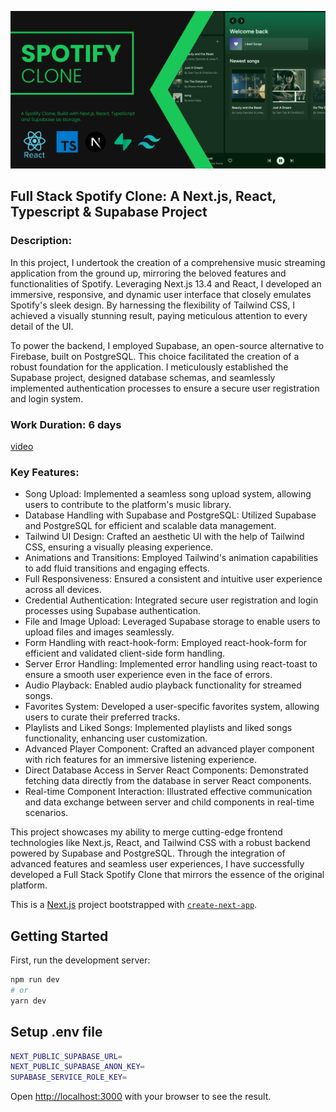 ![spotify_clone.png](spotify_clone.png)


## Full Stack Spotify Clone: A Next.js, React, Typescript & Supabase Project

### Description:
In this project, I undertook the creation of a comprehensive music streaming application from the ground up, mirroring the beloved features and functionalities of Spotify. Leveraging Next.js 13.4 and React, I developed an immersive, responsive, and dynamic user interface that closely emulates Spotify's sleek design. By harnessing the flexibility of Tailwind CSS, I achieved a visually stunning result, paying meticulous attention to every detail of the UI.

To power the backend, I employed Supabase, an open-source alternative to Firebase, built on PostgreSQL. This choice facilitated the creation of a robust foundation for the application. I meticulously established the Supabase project, designed database schemas, and seamlessly implemented authentication processes to ensure a secure user registration and login system.

### Work Duration: 6 days

[video](example.mp4)
### Key Features:

- Song Upload: Implemented a seamless song upload system, allowing users to contribute to the platform's music library.
- Database Handling with Supabase and PostgreSQL: Utilized Supabase and PostgreSQL for efficient and scalable data management.
- Tailwind UI Design: Crafted an aesthetic UI with the help of Tailwind CSS, ensuring a visually pleasing experience.
- Animations and Transitions: Employed Tailwind's animation capabilities to add fluid transitions and engaging effects.
- Full Responsiveness: Ensured a consistent and intuitive user experience across all devices.
- Credential Authentication: Integrated secure user registration and login processes using Supabase authentication.
- File and Image Upload: Leveraged Supabase storage to enable users to upload files and images seamlessly.
- Form Handling with react-hook-form: Employed react-hook-form for efficient and validated client-side form handling.
- Server Error Handling: Implemented error handling using react-toast to ensure a smooth user experience even in the face of errors.
- Audio Playback: Enabled audio playback functionality for streamed songs.
- Favorites System: Developed a user-specific favorites system, allowing users to curate their preferred tracks.
- Playlists and Liked Songs: Implemented playlists and liked songs functionality, enhancing user customization.
- Advanced Player Component: Crafted an advanced player component with rich features for an immersive listening experience.
- Direct Database Access in Server React Components: Demonstrated fetching data directly from the database in server React components.
- Real-time Component Interaction: Illustrated effective communication and data exchange between server and child components in real-time scenarios.

This project showcases my ability to merge cutting-edge frontend technologies like Next.js, React, and Tailwind CSS with a robust backend powered by Supabase and PostgreSQL. Through the integration of advanced features and seamless user experiences, I have successfully developed a Full Stack Spotify Clone that mirrors the essence of the original platform.


This is a [Next.js](https://nextjs.org/) project bootstrapped with [`create-next-app`](https://github.com/vercel/next.js/tree/canary/packages/create-next-app).

## Getting Started

First, run the development server:

```bash
npm run dev
# or
yarn dev
```



## Setup .env file
```bash
NEXT_PUBLIC_SUPABASE_URL=
NEXT_PUBLIC_SUPABASE_ANON_KEY=
SUPABASE_SERVICE_ROLE_KEY=
```


Open [http://localhost:3000](http://localhost:3000) with your browser to see the result.
